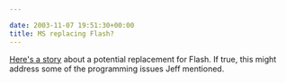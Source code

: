 ```yaml
---

date: 2003-11-07 19:51:30+00:00
title: MS replacing Flash?
---
```


[Here's a story](http://arstechnica.com/news/posts/1068158049.html) about a potential replacement for Flash.  If true, this might address some of the programming issues Jeff mentioned.
